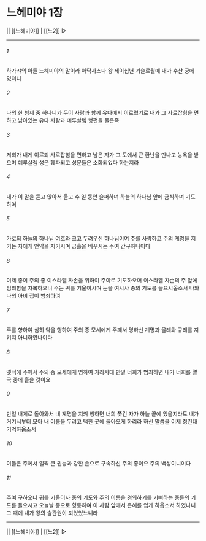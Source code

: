 # 느헤미야 1장

|| [[느헤미야]] | [[느2]] ▷
***

###### 1
하가랴의 아들 느헤미야의 말이라 아닥사스다 왕 제이십년 기슬르월에 내가 수산 궁에 있더니

###### 2
나의 한 형제 중 하나니가 두어 사람과 함께 유다에서 이르렀기로 내가 그 사로잡힘을 면하고 남아있는 유다 사람과 예루살렘 형편을 물은즉

###### 3
저희가 내게 이르되 사로잡힘을 면하고 남은 자가 그 도에서 큰 환난을 만나고 능욕을 받으며 예루살렘 성은 훼파되고 성문들은 소화되었다 하는지라

###### 4
내가 이 말을 듣고 앉아서 울고 수 일 동안 슬퍼하며 하늘의 하나님 앞에 금식하며 기도하여

###### 5
가로되 하늘의 하나님 여호와 크고 두려우신 하나님이여 주를 사랑하고 주의 계명을 지키는 자에게 언약을 지키시며 긍휼을 베푸시는 주여 간구하나이다

###### 6
이제 종이 주의 종 이스라엘 자손을 위하여 주야로 기도하오며 이스라엘 자손의 주 앞에 범죄함을 자복하오니 주는 귀를 기울이시며 눈을 여시사 종의 기도를 들으시옵소서 나와 나의 아비 집이 범죄하여

###### 7
주를 향하여 심히 악을 행하여 주의 종 모세에게 주께서 명하신 계명과 율례와 규례를 지키지 아니하였나이다

###### 8
옛적에 주께서 주의 종 모세에게 명하여 가라사대 만일 너희가 범죄하면 내가 너희를 열국 중에 흩을 것이요

###### 9
만일 내게로 돌아와서 내 계명을 지켜 행하면 너희 쫓긴 자가 하늘 끝에 있을지라도 내가 거기서부터 모아 내 이름을 두려고 택한 곳에 돌아오게 하리라 하신 말씀을 이제 청컨대 기억하옵소서

###### 10
이들은 주께서 일찍 큰 권능과 강한 손으로 구속하신 주의 종이요 주의 백성이니이다

###### 11
주여 구하오니 귀를 기울이사 종의 기도와 주의 이름을 경외하기를 기뻐하는 종들의 기도를 들으시고 오늘날 종으로 형통하여 이 사람 앞에서 은혜를 입게 하옵소서 하였나니 그 때에 내가 왕의 술관원이 되었었느니라

***
|| [[느헤미야]] | [[느2]] ▷